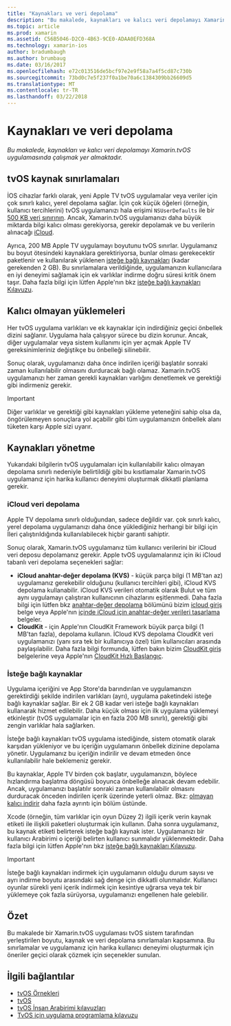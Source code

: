 ```yaml
---
title: "Kaynakları ve veri depolama"
description: "Bu makalede, kaynakları ve kalıcı veri depolamayı Xamarin.tvOS uygulamasında çalışmak yer almaktadır."
ms.topic: article
ms.prod: xamarin
ms.assetid: C56B5046-D2C0-4B63-9CE0-ADAA0EFD368A
ms.technology: xamarin-ios
author: bradumbaugh
ms.author: brumbaug
ms.date: 03/16/2017
ms.openlocfilehash: e72c013516de5bcf97e2e9f58a7a4f5cd87c730b
ms.sourcegitcommit: 73bd0c7e5f237f0a1be70a6c1384309bb26609d5
ms.translationtype: MT
ms.contentlocale: tr-TR
ms.lasthandoff: 03/22/2018
---
```

# <a name="resources-and-data-storage"></a>Kaynakları ve veri depolama

_Bu makalede, kaynakları ve kalıcı veri depolamayı Xamarin.tvOS uygulamasında çalışmak yer almaktadır._

<a name="tvOS-Resource-Limitations" />

## <a name="tvos-resource-limitations"></a>tvOS kaynak sınırlamaları

İOS cihazlar farklı olarak, yeni Apple TV tvOS uygulamalar veya veriler için çok sınırlı kalıcı, yerel depolama sağlar. İçin çok küçük öğeleri (örneğin, kullanıcı tercihlerini) tvOS uygulamanızı hala erişimi `NSUserDefaults` ile bir [500 KB veri sınırının](https://forums.developer.apple.com/message/50696#50696). Ancak, Xamarin.tvOS uygulamanızı daha büyük miktarda bilgi kalıcı olması gerekiyorsa, gerekir depolamak ve bu verilerin alınacağı [iCloud](#iCloud-Data-Storage).

Ayrıca, 200 MB Apple TV uygulamayı boyutunu tvOS sınırlar. Uygulamanız bu boyut ötesindeki kaynaklara gerektiriyorsa, bunlar olması gerekecektir paketlenir ve kullanılarak yüklenen [isteğe bağlı kaynakları](#On-Demand-Resources) (kadar gerekenden 2 GB). Bu sınırlamalara verildiğinde, uygulamanızın kullanıcılara en iyi deneyimi sağlamak için ek varlıklar indirme doğru süresi kritik önem taşır. Daha fazla bilgi için lütfen Apple'nın bkz [isteğe bağlı kaynakları Kılavuzu](https://developer.apple.com/library/prerelease/tvos/documentation/FileManagement/Conceptual/On_Demand_Resources_Guide/index.html#//apple_ref/doc/uid/TP40015083).

<a name="Non-Persistent-Downloads" />

## <a name="non-persistent-downloads"></a>Kalıcı olmayan yüklemeleri

Her tvOS uygulama varlıkları ve ek kaynaklar için indirdiğiniz geçici önbellek dizini sağlanır. Uygulama hala çalışıyor sürece bu dizin korunur. Ancak, diğer uygulamalar veya sistem kullanımı için yer açmak Apple TV gereksinimleriniz değiştikçe bu önbelleği silinebilir.

Sonuç olarak, uygulamanızı daha önce indirilen içeriği başlatılır sonraki zaman kullanılabilir olmasını durduracak bağlı olamaz. Xamarin.tvOS uygulamanızı her zaman gerekli kaynakları varlığını denetlemek ve gerektiği gibi indirmeniz gerekir.

> [!IMPORTANT]
> Diğer varlıklar ve gerektiği gibi kaynakları yükleme yeteneğini sahip olsa da, öngörülemeyen sonuçlara yol açabilir gibi tüm uygulamanızın önbellek alanı tüketen karşı Apple sizi uyarır.




<a name="Managing-Resources" />

## <a name="managing-resources"></a>Kaynakları yönetme

Yukarıdaki bilgilerin tvOS uygulamaları için kullanılabilir kalıcı olmayan depolama sınırlı nedeniyle belirtildiği gibi bu kısıtlamalar Xamarin.tvOS uygulamanız için harika kullanıcı deneyimi oluşturmak dikkatli planlama gerekir.

<a name="iCloud-Data-Storage" />

### <a name="icloud-data-storage"></a>iCloud veri depolama

Apple TV depolama sınırlı olduğundan, sadece değildir var. çok sınırlı kalıcı, yerel depolama uygulamanızı daha önce yüklediğiniz herhangi bir bilgi için İleri çalıştırıldığında kullanılabilecek hiçbir garanti sahiptir.

Sonuç olarak, Xamarin.tvOS uygulamanız tüm kullanıcı verilerini bir iCloud veri deposu depolamanız gerekir. Apple tvOS uygulamalarınız için iki iCloud tabanlı veri depolama seçenekleri sağlar:

- **iCloud anahtar-değer depolama (KVS)** - küçük parça bilgi (1 MB'tan az) uygulamanız gerekebilir olduğunu (kullanıcı tercihleri gibi), iCloud KVS depolama kullanabilir. iCloud KVS verileri otomatik olarak Bulut ve tüm aynı uygulamayı çalıştıran kullanıcının cihazlarını eşitlenmedi. Daha fazla bilgi için lütfen bkz [anahtar-değer depolama](~/ios/data-cloud/introduction-to-icloud.md) bölümünü bizim [icloud giriş](~/ios/data-cloud/introduction-to-icloud.md) belge veya Apple'nın [içinde iCloud için anahtar-değer verileri tasarlama](https://developer.apple.com/library/prerelease/tvos/documentation/General/Conceptual/iCloudDesignGuide/Chapters/DesigningForKey-ValueDataIniCloud.html#//apple_ref/doc/uid/TP40012094-CH7) belgeler.
- **CloudKit** - için Apple'nın CloudKit Framework büyük parça bilgi (1 MB'tan fazla), depolama kullanın. İCloud KVS depolama CloudKit veri uygulamanızı (yanı sıra tek bir kullanıcıya özel) tüm kullanıcıları arasında paylaşılabilir. Daha fazla bilgi formunda, lütfen bakın bizim [CloudKit giriş](~/ios/data-cloud/intro-to-cloudkit.md) belgelerine veya Apple'nın [CloudKit Hızlı Başlangıç](https://developer.apple.com/library/prerelease/tvos/documentation/DataManagement/Conceptual/CloudKitQuickStart/Introduction/Introduction.html#//apple_ref/doc/uid/TP40014987).

<a name="On-Demand-Resources" />

### <a name="on-demand-resources"></a>İsteğe bağlı kaynaklar

Uygulama içeriğini ve App Store'da barındırılan ve uygulamanızın gerektirdiği şekilde indirilen varlıkları (ayrı), uygulama paketindeki isteğe bağlı kaynaklar sağlar. Bir ek 2 GB kadar veri isteğe bağlı kaynakları kullanarak hizmet edilebilir. Daha küçük olması için ilk uygulama yüklemeyi etkinleştir (tvOS uygulamalar için en fazla 200 MB sınırlı), gerektiği gibi zengin varlıklar hala sağlarken.

İsteğe bağlı kaynakları tvOS uygulama istediğinde, sistem otomatik olarak karşıdan yükleniyor ve bu içeriğin uygulamanın önbellek dizinine depolama yönetir. Uygulamanız bu içeriğin indirilir ve devam etmeden önce kullanılabilir hale beklemeniz gerekir.

Bu kaynaklar, Apple TV birden çok başlatır, uygulamanızın, böylece hızlandırma başlatma döngüsü boyunca önbelleğe alınacak devam edebilir. Ancak, uygulamanızı başlatılır sonraki zaman kullanılabilir olmasını durduracak önceden indirilen içerik üzerinde yeterli olmaz. Bkz: [olmayan kalıcı indirir](#Non-Persistent-Downloads) daha fazla ayrıntı için bölüm üstünde.

Xcode (örneğin, tüm varlıklar için oyun Düzey 2) ilgili içerik verin kaynak etiketi ile ilişkili paketleri oluşturmak için kullanın. Daha sonra uygulamanız, bu kaynak etiketi belirterek isteğe bağlı kaynak ister. Uygulamanızı bir kullanıcı Arabirimi o içeriği belirten kullanıcı sunmalıdır yüklenmektedir. Daha fazla bilgi için lütfen Apple'nın bkz [isteğe bağlı kaynakları Kılavuzu](https://developer.apple.com/library/prerelease/tvos/documentation/FileManagement/Conceptual/On_Demand_Resources_Guide/index.html#//apple_ref/doc/uid/TP40015083).

> [!IMPORTANT]
> İsteğe bağlı kaynakları indirmek için uygulamanın olduğu durum sayısı ve ayrı indirme boyutu arasındaki sağ denge için dikkatli olunmalıdır. Kullanıcı oyunlar sürekli yeni içerik indirmek için kesintiye uğrarsa veya tek bir yüklemeye çok fazla sürüyorsa, uygulamanızı engellenen hale gelebilir.




<a name="Summary" />

## <a name="summary"></a>Özet

Bu makalede bir Xamarin.tvOS uygulaması tvOS sistem tarafından yerleştirilen boyutu, kaynak ve veri depolama sınırlamaları kapsamına. Bu sınırlamalar ve uygulamanız için harika kullanıcı deneyimi oluşturmak için öneriler geçici olarak çözmek için seçenekler sunulan.



## <a name="related-links"></a>İlgili bağlantılar

- [tvOS Örnekleri](https://developer.xamarin.com/samples/tvos/all/)
- [tvOS](https://developer.apple.com/tvos/)
- [tvOS İnsan Arabirimi kılavuzları](https://developer.apple.com/tvos/human-interface-guidelines/)
- [TvOS için uygulama programlama kılavuzu](https://developer.apple.com/library/prerelease/tvos/documentation/General/Conceptual/AppleTV_PG/)
